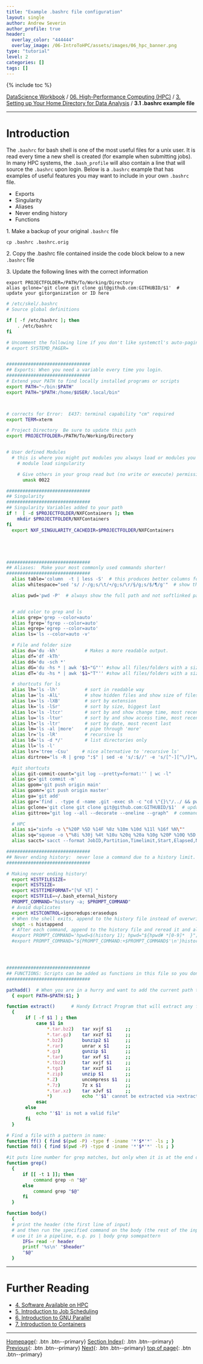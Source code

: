 ```yaml
---
title: "Example .bashrc file configuration"
layout: single
author: Andrew Severin
author_profile: true
header:
  overlay_color: "444444"
  overlay_image: /06-IntroToHPC/assets/images/06_hpc_banner.png
type: "tutorial"
level: 2
categories: []
tags: []
---
```


{% include toc %}

[DataScience Workbook](https://datascience.101workbook.org/) / [06. High-Performance Computing (HPC)](../00-IntroToHPC-LandingPage.md) / [3. Setting up Your Home Directory for Data Analysis](00-setting-up-home-directory.md) / **3.1 .bashrc example file**

---


# Introduction

The `.bashrc` for bash shell is one of the most useful files for a unix user. It is read every time a new shell is created (for example when submitting jobs).  In many HPC systems, the `.bash_profile` will also contain a line that will source the `.bashrc` upon login.  Below is a `.bashrc` example that has examples of useful features you may want to include in your own `.bashrc` file.

* Exports
* Singularity
* Aliases
* Never ending history
* Functions

1\. Make a backup of your original `.bashrc` file

```
cp .bashrc .bashrc.orig
```

2\. Copy the .bashrc file contained inside the code block below to a new `.bashrc` file

3\. Update the following lines with the correct information

```
export PROJECTFOLDER=/PATH/To/Working/Directory
alias gclone='git clone git clone git@github.com:GITHUBID/$1'  # update your gitorganization or ID here
```

```bash
# /etc/skel/.bashrc
# Source global definitions

if [ -f /etc/bashrc ]; then
    . /etc/bashrc
fi

# Uncomment the following line if you don't like systemctl's auto-paging feature:
# export SYSTEMD_PAGER=


###############################
## Exports: When you need a variable every time you login.
###############################
# Extend your PATH to find locally installed programs or scripts
export PATH="~/bin:$PATH"
export PATH="$PATH:/home/$USER/.local/bin"



# corrects for Error:  E437: terminal capability "cm" required
export TERM=xterm

# Project Directory  Be sure to update this path
export PROJECTFOLDER=/PATH/To/Working/Directory


# User defined Modules
  # this is where you might put modules you always load or modules you have installed yourself
    # module load singularity

    # Give others in your group read but (no write or execute) permissions upon file/folder creation
      umask 0022

###############################
## Singularity
###############################
## Singularity Variables added to your path
if !  [ -d $PROJECTFOLDER/NXFContainers ]; then
    mkdir $PROJECTFOLDER/NXFContainers
fi
  export NXF_SINGULARITY_CACHEDIR=$PROJECTFOLDER/NXFContainers





###############################
## Aliases:  Make your most commonly used commands shorter!
###############################
  alias table='column  -t | less -S'  # this produces better columns for output cat file | table
  alias whitespace="sed 's/ /·/g;s/\t/￫/g;s/\r/§/g;s/$/¶/g'"  # show the whitespaces in a file

  alias pwd='pwd -P'  # always show the full path and not softlinked path to folder


  # add color to grep and ls
  alias grep='grep --color=auto'
  alias fgrep='fgrep --color=auto'
  alias egrep='egrep --color=auto'
  alias ls='ls --color=auto -v'

  # File and folder size
  alias du='du -kh'          # Makes a more readable output.
  alias df='df -kTh'
  alias dd='du -sch *'
  alias dG='du -hs * | awk '$1~"G"'' #show all files/folders with a size in the Gigabytes
  alias dT='du -hs * | awk '$1~"T"'' #show all files/folders with a size in the Terabytes

  # shortcuts for ls
  alias lh='ls -lh'          # sort in readable way
  alias la='ls -AlL'         # show hidden files and show size of files that are softlinked
  alias lx='ls -lXB'         # sort by extension
  alias lk='ls -lSr'         # sort by size, biggest last
  alias lc='ls -ltcr'        # sort by and show change time, most recent last
  alias lu='ls -ltur'        # sort by and show access time, most recent last
  alias lt='ls -ltr'         # sort by date, most recent last
  alias lm='ls -al |more'    # pipe through 'more'
  alias lr='ls -lR'          # recursive ls
  alias ld='ls -d */'        # list directories only
  alias ll='ls -l'
  alias lsr='tree -Csu'     # nice alternative to 'recursive ls'
  alias dirtree="ls -R | grep ":$" | sed -e 's/:$//' -e 's/[^-][^\/]*\//--/g' -e 's/^/ /' -e 's/-/|/'"

  #git shortcuts
  alias git-commit-count="git log --pretty=format:'' | wc -l"
  alias gc='git commit -m'
  alias gpom='git push origin main'
  alias gpomr='git push origin master'
  alias ga='git add'
  alias gpr='find . -type d -name .git -exec sh -c "cd \"{}\"/../ && pwd && git pull" \;'
  alias gclone='git clone git clone git@github.com:GITHUBID/$1'  # update your gitorganization or ID here
  alias gittree="git log --all --decorate --oneline --graph"  # commandline push history

  # HPC
  alias si="sinfo -o \"%20P %5D %14F %8z %10m %10d %11l %16f %N\""
  alias sq="squeue -o \"%8i %30j %4t %10u %20q %20a %10g %20P %10Q %5D %11l %11L %R %Z\""
  alias sacct='sacct --format JobID,Partition,Timelimit,Start,Elapsed,NodeList%20,ExitCode,ReqMem,MaxRSS,MaxVMSize,AllocCPUS'

###############################
## Never ending history:  never lose a command due to a history limit.
###############################

# Making never ending history!
  export HISTFILESIZE=
  export HISTSIZE=
  export HISTTIMEFORMAT="[%F %T] "
  export HISTFILE=~/.bash_eternal_history
  PROMPT_COMMAND="history -a; $PROMPT_COMMAND"
  # Avoid duplicates
  export HISTCONTROL=ignoredups:erasedups
  # When the shell exits, append to the history file instead of overwriting it
  shopt -s histappend
  # After each command, append to the history file and reread it and also add the pwd
  #export PROMPT_COMMAND='hpwd=$(history 1); hpwd="${hpwd# *[0-9]*  }"; if [[ ${hpwd%% *} == "cd" ]]; then cwd=$OLDPWD; else cwd=$PWD; fi; hpwd="${hpwd% ### *} ### $cwd"; history -s "$hpwd"; history -a; history -c; history -r'
  #export PROMPT_COMMAND="${PROMPT_COMMAND:+$PROMPT_COMMAND$'\n'}history -a; history -c; history -r"




###############################
## FUNCTIONS: Scripts can be added as functions in this file so you don't have to add it to your path.
###############################

pathadd()  # When you are in a hurry and want to add the current path to your PATH variable; not perminent
  { export PATH=$PATH:$1; }

function extract()      # Handy Extract Program that will extract any file
  {
       if [ -f $1 ] ; then
           case $1 in
               *.tar.bz2)   tar xvjf $1     ;;
               *.tar.gz)    tar xvzf $1     ;;
               *.bz2)       bunzip2 $1      ;;
               *.rar)       unrar x $1      ;;
               *.gz)        gunzip $1       ;;
               *.tar)       tar xvf $1      ;;
               *.tbz2)      tar xvjf $1     ;;
               *.tgz)       tar xvzf $1     ;;
               *.zip)       unzip $1        ;;
               *.Z)         uncompress $1   ;;
               *.7z)        7z x $1         ;;
               *.tar.xz)    tar xJvf $1     ;;
               *)           echo "'$1' cannot be extracted via >extract<" ;;
           esac
       else
           echo "'$1' is not a valid file"
       fi
  }

# Find a file with a pattern in name:
function ff() { find $(pwd -P) -type f -iname '*'$*'*' -ls ; }
function fd() { find $(pwd -P) -type d -iname '*'$*'*' -ls ; }

#it puts line number for grep matches, but only when it is at the end of the pipe
function grep()
  {
      if [[ -t 1 ]]; then
          command grep -n "$@"
      else
          command grep "$@"
      fi
  }

function body()
  {
  # print the header (the first line of input)
  # and then run the specified command on the body (the rest of the input)
  # use it in a pipeline, e.g. ps | body grep somepattern
      IFS= read -r header
      printf '%s\n' "$header"
      "$@"
  }
```

___
# Further Reading
* [4. Software Available on HPC](../04-SOFTWARE/01-software-available-on-HPC)
* [5. Introduction to Job Scheduling](../05-JOB-QUEUE/00-introduction-to-job-scheduling)
* [6. Introduction to GNU Parallel](../06-PARALLEL/01-introduction-to-gnu-parallel)
* [7. Introduction to Containers](../07-CONTAINERS/00-introduction-to-containers)

___

[Homepage](../../index.md){: .btn  .btn--primary}
[Section Index](../00-IntroToHPC-LandingPage){: .btn  .btn--primary}
[Previous](00-setting-up-home-directory){: .btn  .btn--primary}
[Next](../04-SOFTWARE/01-software-available-on-HPC){: .btn  .btn--primary}
[top of page](#introduction){: .btn  .btn--primary}
